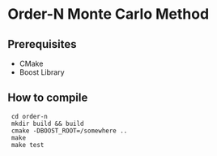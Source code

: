# Order-N Monte Carlo Method

## Prerequisites

* CMake
* Boost Library

## How to compile

     cd order-n
     mkdir build && build
     cmake -DBOOST_ROOT=/somewhere ..
     make
     make test

